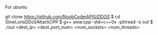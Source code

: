 For ubuntu

git clone https://github.com/NoobCoderAPIS/DDOS
$ cd SlowLorisDDoSAttackCPP
$ g++ slow.cpp -std=c++0x -pthread -o out
$ ./out <dest_ip> <dest_port_num> <num_sockets> <num_threads>
